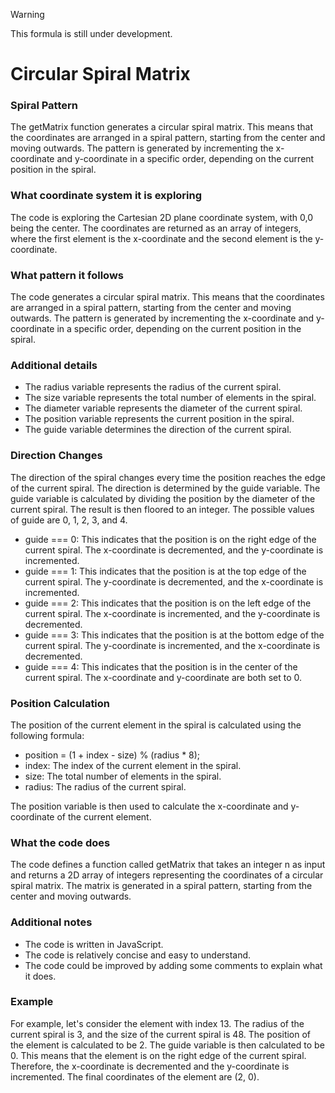> [!WARNING]
> This formula is still under development.

# Circular Spiral Matrix

### Spiral Pattern

The getMatrix function generates a circular spiral matrix. This means that the coordinates are arranged in a spiral pattern, starting from the center and moving outwards. The pattern is generated by incrementing the x-coordinate and y-coordinate in a specific order, depending on the current position in the spiral.

### What coordinate system it is exploring

The code is exploring the Cartesian 2D plane coordinate system, with 0,0 being the center. The coordinates are returned as an array of integers, where the first element is the x-coordinate and the second element is the y-coordinate.

### What pattern it follows

The code generates a circular spiral matrix. This means that the coordinates are arranged in a spiral pattern, starting from the center and moving outwards. The pattern is generated by incrementing the x-coordinate and y-coordinate in a specific order, depending on the current position in the spiral.

### Additional details

- The radius variable represents the radius of the current spiral.
- The size variable represents the total number of elements in the spiral.
- The diameter variable represents the diameter of the current spiral.
- The position variable represents the current position in the spiral.
- The guide variable determines the direction of the current spiral.

### Direction Changes

The direction of the spiral changes every time the position reaches the edge of the current spiral. The direction is determined by the guide variable. The guide variable is calculated by dividing the position by the diameter of the current spiral. The result is then floored to an integer. The possible values of guide are 0, 1, 2, 3, and 4.

- guide === 0: This indicates that the position is on the right edge of the current spiral. The x-coordinate is decremented, and the y-coordinate is incremented.
- guide === 1: This indicates that the position is at the top edge of the current spiral. The y-coordinate is decremented, and the x-coordinate is incremented.
- guide === 2: This indicates that the position is on the left edge of the current spiral. The x-coordinate is incremented, and the y-coordinate is decremented.
- guide === 3: This indicates that the position is at the bottom edge of the current spiral. The y-coordinate is incremented, and the x-coordinate is decremented.
- guide === 4: This indicates that the position is in the center of the current spiral. The x-coordinate and y-coordinate are both set to 0.

### Position Calculation

The position of the current element in the spiral is calculated using the following formula:

- position = (1 + index - size) % (radius \* 8);
- index: The index of the current element in the spiral.
- size: The total number of elements in the spiral.
- radius: The radius of the current spiral.

The position variable is then used to calculate the x-coordinate and y-coordinate of the current element.

### What the code does

The code defines a function called getMatrix that takes an integer n as input and returns a 2D array of integers representing the coordinates of a circular spiral matrix. The matrix is generated in a spiral pattern, starting from the center and moving outwards.

### Additional notes

- The code is written in JavaScript.
- The code is relatively concise and easy to understand.
- The code could be improved by adding some comments to explain what it does.

### Example

For example, let's consider the element with index 13. The radius of the current spiral is 3, and the size of the current spiral is 48. The position of the element is calculated to be 2. The guide variable is then calculated to be 0. This means that the element is on the right edge of the current spiral. Therefore, the x-coordinate is decremented and the y-coordinate is incremented. The final coordinates of the element are (2, 0).
